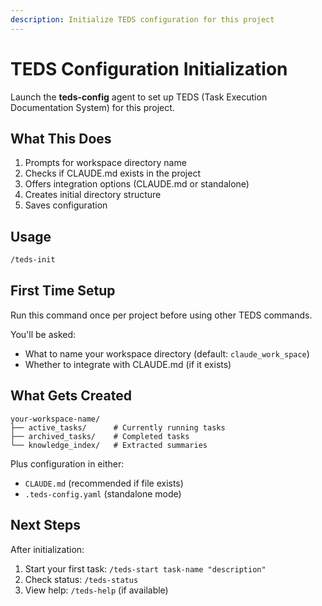 ```yaml
---
description: Initialize TEDS configuration for this project
---
```


# TEDS Configuration Initialization

Launch the **teds-config** agent to set up TEDS (Task Execution Documentation System) for this project.

## What This Does

1. Prompts for workspace directory name
2. Checks if CLAUDE.md exists in the project
3. Offers integration options (CLAUDE.md or standalone)
4. Creates initial directory structure
5. Saves configuration

## Usage

```bash
/teds-init
```

## First Time Setup

Run this command once per project before using other TEDS commands.

You'll be asked:
- What to name your workspace directory (default: `claude_work_space`)
- Whether to integrate with CLAUDE.md (if it exists)

## What Gets Created

```
your-workspace-name/
├── active_tasks/      # Currently running tasks
├── archived_tasks/    # Completed tasks
└── knowledge_index/   # Extracted summaries
```

Plus configuration in either:
- `CLAUDE.md` (recommended if file exists)
- `.teds-config.yaml` (standalone mode)

## Next Steps

After initialization:
1. Start your first task: `/teds-start task-name "description"`
2. Check status: `/teds-status`
3. View help: `/teds-help` (if available)

